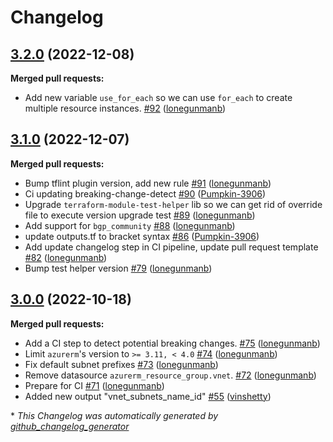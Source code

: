 # Changelog

## [3.2.0](https://github.com/Azure/terraform-azurerm-vnet/tree/3.2.0) (2022-12-08)

**Merged pull requests:**

- Add new variable `use_for_each` so we can use `for_each` to create multiple resource instances. [\#92](https://github.com/Azure/terraform-azurerm-vnet/pull/92) ([lonegunmanb](https://github.com/lonegunmanb))

## [3.1.0](https://github.com/Azure/terraform-azurerm-vnet/tree/3.1.0) (2022-12-07)

**Merged pull requests:**

- Bump tflint plugin version, add new rule [\#91](https://github.com/Azure/terraform-azurerm-vnet/pull/91) ([lonegunmanb](https://github.com/lonegunmanb))
- Ci updating breaking-change-detect [\#90](https://github.com/Azure/terraform-azurerm-vnet/pull/90) ([Pumpkin-3906](https://github.com/Pumpkin-3906))
- Upgrade `terraform-module-test-helper` lib so we can get rid of override file to execute version upgrade test [\#89](https://github.com/Azure/terraform-azurerm-vnet/pull/89) ([lonegunmanb](https://github.com/lonegunmanb))
- Add support for `bgp_community` [\#88](https://github.com/Azure/terraform-azurerm-vnet/pull/88) ([lonegunmanb](https://github.com/lonegunmanb))
- update outputs.tf to bracket syntax [\#86](https://github.com/Azure/terraform-azurerm-vnet/pull/86) ([Pumpkin-3906](https://github.com/Pumpkin-3906))
- Add update changelog step in CI pipeline, update pull request template [\#82](https://github.com/Azure/terraform-azurerm-vnet/pull/82) ([lonegunmanb](https://github.com/lonegunmanb))
- Bump test helper version [\#79](https://github.com/Azure/terraform-azurerm-vnet/pull/79) ([lonegunmanb](https://github.com/lonegunmanb))

## [3.0.0](https://github.com/Azure/terraform-azurerm-vnet/tree/3.0.0) (2022-10-18)

**Merged pull requests:**

- Add a CI step to detect potential breaking changes. [\#75](https://github.com/Azure/terraform-azurerm-vnet/pull/75) ([lonegunmanb](https://github.com/lonegunmanb))
- Limit `azurerm`'s version to `>= 3.11, < 4.0` [\#74](https://github.com/Azure/terraform-azurerm-vnet/pull/74) ([lonegunmanb](https://github.com/lonegunmanb))
- Fix default subnet prefixes [\#73](https://github.com/Azure/terraform-azurerm-vnet/pull/73) ([lonegunmanb](https://github.com/lonegunmanb))
- Remove datasource `azurerm_resource_group.vnet`. [\#72](https://github.com/Azure/terraform-azurerm-vnet/pull/72) ([lonegunmanb](https://github.com/lonegunmanb))
- Prepare for CI [\#71](https://github.com/Azure/terraform-azurerm-vnet/pull/71) ([lonegunmanb](https://github.com/lonegunmanb))
- Added new output "vnet\_subnets\_name\_id" [\#55](https://github.com/Azure/terraform-azurerm-vnet/pull/55) ([vinshetty](https://github.com/vinshetty))



\* *This Changelog was automatically generated by [github_changelog_generator](https://github.com/github-changelog-generator/github-changelog-generator)*
